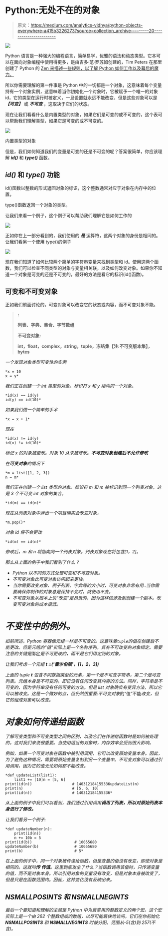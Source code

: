 # Python:无处不在的对象

> 原文：<https://medium.com/analytics-vidhya/python-objects-everywhere-a415b3226273?source=collection_archive---------20----------------------->

![](img/7f8bf9d5485037db23b928f9a6947433.png)

Python 语言是一种强大的编程语言，简单易学，优雅的语法和动态类型。它本可以在面向对象编程中使用得更多，是由吉多·范·罗苏姆创建的，Tim Peters 在那里创建了 Python 的 [Zen 来描述一些规则，以了解 Python 如何工作以及幕后的魔力。](https://www.python.org/dev/peps/pep-0020/)

所以你需要理解的第一件事是 Python 中的一切都是一个对象，这意味着每个变量持有一个对象实例，这意味着当你初始化一个对象时，它被赋予一个唯一的对象 id，它的类型在运行时被定义，一旦设置就永远不能改变，但是这些对象可以是 ***【可变】*** 或 ***不可变*** ，这取决于它们的状态。

现在让我们看看什么是内置类型的对象，如果它们是可变的或不可变的，这个表可以帮助我们理解类型，如果它是可变的或不可变的。

![](img/758ee4a959d0b969559e7c6e25cb2bd5.png)

内置类型的对象

但是，我们如何知道我们的变量是可变的还是不可变的呢？答案很简单，你应该理解 ***id()*** 和 ***type()*** 函数。

## ***id()*** 和 ***type()*** 功能

id()函数以整数的形式返回对象的标识，这个整数通常对应于对象在内存中的位置。

type()函数返回一个对象的类型。

让我们来看一个例子，这个例子可以帮助我们理解它是如何工作的

![](img/fcfad282bbcd2f51c8975eecfaf08a80.png)

正如你在上一部分看到的，我们使用的 ***是*** 运算符，这两个对象的身份是相同的。让我们看另一个使用 type()的例子

![](img/fcfad282bbcd2f51c8975eecfaf08a80.png)

现在我们知道了如何比较两个简单的字符串变量来找到类型和 id。使用这两个函数，我们可以检查不同类型的对象与变量相关联，以及如何改变对象。如果你不知道一个对象是可变的还是不可变的，最好的方法是看它的标识(id()函数)。

## 可变和不可变对象

正如我们前面讨论的，可变对象可以改变它的状态或内容，而不可变对象不能。

> **:**
> 
> **列表、字典、集合、字节数组**
> 
> ****不可变对象:****
> 
> **int，float，complex，string，tuple，冻结集【注:不可变版本集】，bytes**

*一个发现对象类型可变性的实例*

```
*x = 10
x = y*
```

*我们正在创建一个 int 类型的对象。标识符 x 和 y 指向同一个对象。*

```
*id(x) == id(y)
id(y) == id(10)*
```

*如果我们做一个简单的手术*

```
*x = x + 1*
```

*现在*

```
*id(x) != id(y)
id(x) != id(10)*
```

*标记 x 的对象被更改。对象 10 从未被修改。**不可变对象创建后不允许修改***

*在**可变对象**的情况下*

```
*m = list([1, 2, 3])
n = m*
```

*我们正在创建一个 list 类型的对象。标识符 m 和 m 被标记到同一个列表对象，这是 3 个不可变 int 对象的集合。*

```
*id(m) == id(n)*
```

*现在从列表对象中弹出一个项目确实会改变对象，*

```
*m.pop()*
```

*对象 id 将不会更改*

```
*id(m) == id(n)*
```

*修改后，m 和 n 将指向同一个列表对象。列表对象现在将包含[1，2]。*

*那么从上面的例子中我们看到了什么？*

*   *Python 以不同的方式处理可变和不可变对象。*
*   *不可变对象比可变对象访问起来更快。*
*   *当你需要改变对象、例子列表、字典等的大小时，可变对象非常有用..当你需要确保你制作的对象总是保持不变时，就使用不变。*
*   *不可变对象从根本上说“改变”是昂贵的，因为这样做涉及到创建一个副本。改变可变对象的成本很低。*

# *不变性中的例外。*

*如前所述，Python 容器像元组一样是不可变的。这意味着`tuple`的值在创建后不能更改。但是元组的“值”实际上是一个名称序列，具有不可改变的对象绑定。需要注意的关键是*绑定*是不可更改的，而不是它们绑定到的对象。*

*让我们考虑一个元组 **t =('霍尔伯顿'，[1，2，3])***

*上面的 tuple **t** 包含不同数据类型的元素，第一个是不可变字符串，第二个是可变列表。元组本身是不可变的。即它没有任何改变其内容的方法。同样，字符串是不可变的，因为字符串没有任何可变的方法。但是 list 对象确实有变异方法，所以它可以被改变。这是一个微妙的点，但仍然很重要:不可变对象*的“值”不能*改变，但它的组成对象*可以*改变。*

# *对象如何传递给函数*

*了解可变类型和不可变类型之间的区别，以及它们在传递给函数时是如何被处理的，这对我们来说很重要。当使用适当的对象时，内存效率会受到很大影响。*

*例如，如果一个可变对象在函数中被引用调用，它可以改变原始变量本身。因此，为了避免这种情况，需要将原始变量复制到另一个变量中。不可变对象可以通过引用调用，因为它的值无论如何都不能改变。*

```
*def updateList(list1):
    list1 += [10]n = [5, 6]
print(id(n))                  # 140312184155336updateList(n)
print(n)                      # [5, 6, 10]
print(id(n))                  # 140312184155336*
```

*从上面的例子中我们可以看到，我们通过引用调用**调用了列表，所以对原始列表本身进行了修改。***

*让我们看另一个例子:*

```
*def updateNumber(n):
    print(id(n))
    n += 10b = 5
print(id(b))                   # 10055680
updateNumber(b)                # 10055680
print(b)                       # 5*
```

*在上面的例子中，同一个对象被传递给函数，但是变量的值没有改变，即使对象是相同的。这就叫**传** **传值**。这里到底发生了什么？当函数调用该值时，只传递变量的值，而不是对象本身。所以引用对象的变量没有改变，但是对象本身被改变了，但是只是在函数范围内。因此，这种变化没有反映出来。*

## *NSMALLPOSINTS 和 NSMALLNEGINTS*

*最后一个要知道和理解的主题是 Python 中为最常用的整数定义的两个宏。这个宏实际上是一个由 262 个整数组成的数组，以尽可能最快地访问，它们在你初始化 **NSMALLPOSINTS** 和 **NSMALLNEGINTS** 时被分配，范围从-5(含)到 257(不含)。*